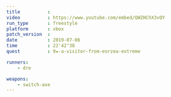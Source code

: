 ```yaml
---
title          :
video          : https://www.youtube.com/embed/QWZHChX3vQY
run_type       : freestyle
platform       : xbox
patch_version  : 
date           : 2019-07-06
time           : 22'42"38
quest          : 9★-a-visitor-from-eorzea-extreme

runners:
    - dre

weapons:
    - switch-axe
---
```

